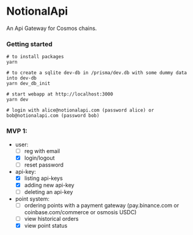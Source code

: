 # NotionalApi
An Api Gateway for Cosmos chains.


### Getting started
```console
# to install packages
yarn

# to create a sqlite dev-db in /prisma/dev.db with some dummy data into dev-db
yarn dev_db_init

# start webapp at http://localhost:3000
yarn dev

# login with alice@notionalapi.com (password alice) or bob@notionalapi.com (password bob)
```


### MVP 1:
- user:
	- [ ] reg with email
	- [x] login/logout
	- [ ] reset password

- api-key:
	- [x] listing api-keys
	- [x] adding new api-key
	- [ ] deleting an api-key

- point system:
	- [ ] ordering points with a payment gateway (pay.binance.com or coinbase.com/commerce or osmosis USDC)
	- [ ] view historical orders
	- [x] view point status
